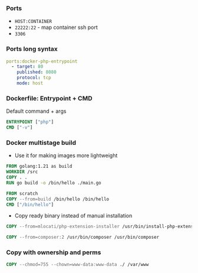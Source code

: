 ### Ports
- `HOST:CONTAINER`
- `22222:22` - map container ssh port
- `3306`

### Ports long syntax
```yml
ports:docker-php-entrypoint
  - target: 80
    published: 8080
    protocol: tcp
    mode: host
```

### Dockerfile: Entrypoint + CMD
Default command + args
```Dockerfile
ENTRYPOINT ["php"]
CMD ["-v"]
```

### Docker multistage build
- Use it for making images more lightweight
```Dockerfile
FROM golang:1.21 as build
WORKDIR /src
COPY . .
RUN go build -o /bin/hello ./main.go

FROM scratch
COPY --from=build /bin/hello /bin/hello
CMD ["/bin/hello"]
```

- Copy ready binary instead of manual installation
```dockerfile
COPY --from=mlocati/php-extension-installer /usr/bin/install-php-extensions /usr/local/bin/

COPY --from=composer:2 /usr/bin/composer /usr/bin/composer
```

### Copy with ownership and perms

```dockerfile
COPY --chmod=755 --chown=www-data:www-data ./ /var/www
```

